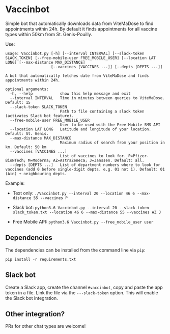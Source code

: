 # Vaccinbot

Simple bot that automatically downloads data from ViteMaDose to find appointments within 24h. 
By default it finds appointments for all vaccine types within 50km from St. Genis-Pouilly.

Use:

```
usage: Vaccinbot.py [-h] [--interval INTERVAL] [--slack-token SLACK_TOKEN] [--free-mobile-user FREE_MOBILE_USER] [--location LAT LONG] [--max-distance MAX_DISTANCE]
                    [--vaccines [VACCINES ...]] [--depts [DEPTS ...]]

A bot that automatically fetches date from ViteMaDose and finds appointments within 24h.

optional arguments:
  -h, --help            show this help message and exit
  --interval INTERVAL   Time in minutes between queries to ViteMaDose. Default: 15
  --slack-token SLACK_TOKEN
                        Path to file containing a slack token (activates Slack bot feature).
  --free-mobile-user FREE_MOBILE_USER
                        User to be used with the Free Mobile SMS API
  --location LAT LONG   Latitude and longitude of your location. Default: St. Genis.
  --max-distance MAX_DISTANCE
                        Maximum radius of search from your position in km. Default: 50 km
  --vaccines [VACCINES ...]
                        List of vaccines to look for. P=Pfizer-BioNTech; M=Moderna; AZ=AstraZeneca; J=Janssen. Default: all.
  --depts [DEPTS ...]   List of department numbers where to look for vaccines (add 0 before single-digit depts. e.g. 01 not 1). Default: 01 (Ain) + neighbouring depts.
```

Example:

* Text only:
```./Vaccinbot.py --interval 20 --location 46 6 --max-distance 55 --vaccines P  ```

* Slack bot:
```python3.6 Vaccinbot.py --interval 20 --slack-token slack_token.txt --location 46 6 --max-distance 55 --vaccines AZ J ```

* Free Mobile API:
```python3.6 Vaccinbot.py --free_mobile_user user```

## Dependencies
The dependencies can be installed from the command line via `pip`:
```
pip install -r requirements.txt
```

## Slack bot

Create a Slack app, create the channel ```#vaccinbot```, copy and paste the app token in a file. Link the file via the ```---slack-token``` option.
This will enable the Slack bot integration.

## Other integration?

PRs for other chat types are welcome!
